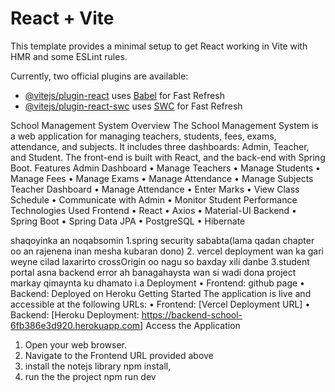 # React + Vite

This template provides a minimal setup to get React working in Vite with HMR and some ESLint rules.

Currently, two official plugins are available:

- [@vitejs/plugin-react](https://github.com/vitejs/vite-plugin-react/blob/main/packages/plugin-react/README.md) uses [Babel](https://babeljs.io/) for Fast Refresh
- [@vitejs/plugin-react-swc](https://github.com/vitejs/vite-plugin-react-swc) uses [SWC](https://swc.rs/) for Fast Refresh


School Management System
Overview
The School Management System is a web application for managing teachers, students, fees, exams, attendance, and subjects. It includes three dashboards: Admin, Teacher, and Student. The front-end is built with React, and the back-end with Spring Boot.
Features
Admin Dashboard
•	Manage Teachers
•	Manage Students
•	Manage Fees
•	Manage Exams
•	Manage Attendance
•	Manage Subjects
Teacher Dashboard
•	Manage Attendance
•	Enter Marks
•	View Class Schedule
•	Communicate with Admin
•	Monitor Student Performance
Technologies Used
Frontend
•	React
•	Axios
•	Material-UI
Backend
•	Spring Boot
•	Spring Data JPA
•	PostgreSQL
•	Hibernate

shaqoyinka an noqabsomin
1.spring security sababta(lama qadan chapter oo an rajenena inan mesha kubaran dono)
2. vercel deployment wan ka gari weyne cilad laxarirto crossOrigin oo nagu so baxday xili danbe
3.student portal asna backend error ah banagahaysta 
wan si wadi dona project markay qimaynta ku dhamato i.a
Deployment
•	Frontend: github page
•	Backend: Deployed on Heroku
Getting Started
The application is live and accessible at the following URLs:
•	Frontend: [Vercel Deployment URL]
•	Backend: [Heroku Deployment: https://backend-school-6fb386e3d920.herokuapp.com]
Access the Application
1.	Open your web browser.
2.	Navigate to the Frontend URL provided above
3.  install the notejs library npm install,
4. run the the project npm run dev 


